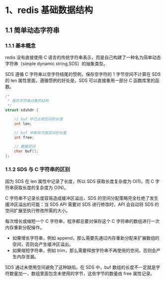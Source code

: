 # 1、redis 基础数据结构

## 1.1 简单动态字符串

### 1.1.1 基本概念
redis 没有直接使用 C 语言的传统字符串表示，而是自己构建了一种名为简单动态字符串（simple dynamic string,SDS）的抽象类型。

SDS 遵循 C 字符串以空字符结尾的惯例，保存空字符的 1 字节空间不计算在 SDS 的 len 属性里面，遵循惯例的好处是，SDS 可以直接重用一部分 C 函数库里的函数。

```c
/*
 * 保存字符串对象的结构
 */
struct sdshdr {
    
    // buf 中已占用空间的长度
    int len;

    // buf 中剩余可用空间的长度
    int free;

    // 数据空间
    char buf[];
};
```

### 1.1.2 SDS 与 C 字符串的区别
因为 SDS 在 len 属性中记录了长度，所以 SDS 获取长度复杂度为 O(1)。而 C 字符串获取长度的复杂度为 O(N)。

C 字符串不记录长度容易造成缓冲区溢出，SDS 的空间分配策略完全杜绝了发生缓冲区溢出的可能：当 SDS API 需要对 SDS 进行修改时，API 会自动将 SDS 的空间扩展至执行修改所需的大小。

每次增长或缩短一个 C 字符串，程序都总要对保存这个 C 字符串的数组进行一次内存重新分配操作。
- 如果增长字符串，例如 append，那么需要先通过内存重新分配来扩展数组的空间，否则会产生缓冲区溢出。
- 如果缩短字符串，例如 trim，那么需要释放字符串不再使用的空间，否则会产生内存泄漏。

SDS 通过未使用空间避免了这种缺陷，在 SDS 中，buf 数组的长度不一定就是字符数量加一，数组里面包含未使用的字节，这些字节的数量由 free 属性记录。
